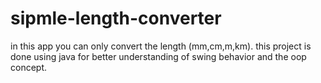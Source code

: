 # sipmle-length-converter
in this  app you can only convert the length (mm,cm,m,km).
this project is done using java for better understanding of swing behavior  and the oop concept.
